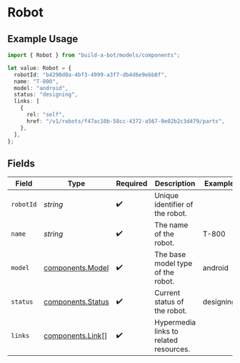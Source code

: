 # Robot

## Example Usage

```typescript
import { Robot } from "build-a-bot/models/components";

let value: Robot = {
  robotId: "b4290d0a-4bf3-4999-a3f7-db4d6e9ebb8f",
  name: "T-800",
  model: "android",
  status: "designing",
  links: [
    {
      rel: "self",
      href: "/v1/robots/f47ac10b-58cc-4372-a567-0e02b2c3d479/parts",
    },
  ],
};
```

## Fields

| Field                                                  | Type                                                   | Required                                               | Description                                            | Example                                                |
| ------------------------------------------------------ | ------------------------------------------------------ | ------------------------------------------------------ | ------------------------------------------------------ | ------------------------------------------------------ |
| `robotId`                                              | *string*                                               | :heavy_check_mark:                                     | Unique identifier of the robot.                        |                                                        |
| `name`                                                 | *string*                                               | :heavy_check_mark:                                     | The name of the robot.                                 | T-800                                                  |
| `model`                                                | [components.Model](../../models/components/model.md)   | :heavy_check_mark:                                     | The base model type of the robot.                      | android                                                |
| `status`                                               | [components.Status](../../models/components/status.md) | :heavy_check_mark:                                     | Current status of the robot.                           | designing                                              |
| `links`                                                | [components.Link](../../models/components/link.md)[]   | :heavy_check_mark:                                     | Hypermedia links to related resources.                 |                                                        |